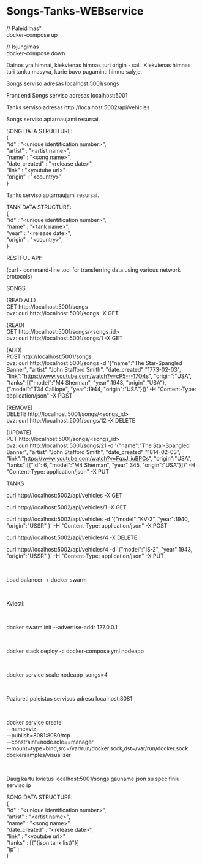 # Songs-Tanks-WEBservice

// Paleidimas" <br>
docker-compose up<br>

// Isjungimas <br>
docker-compose down<br>

Dainos yra himnai, kiekvienas himnas turi origin - sali. Kiekvienas himnas turi tanku masyva, kurie buvo pagaminti himno salyje.

Songs serviso adresas localhost:5001/songs <br>

Front end Songs serviso adresas localhost:5001 <br>

Tanks serviso adresas http://localhost:5002/api/vehicles

Songs serviso aptarnaujami resursai. <br>

SONG DATA STRUCTURE: <br>
{ <br>
  "id" : "\<unique identification number\>", <br>
  "artist" : "\<artist name\>", <br>
  "name" : "\<song name\>", <br>
  "date_created" : "\<release date\>", <br>
  "link" : "\<youtube url\>" <br>
  "origin" : "\<country\>" <br>
}<br>

Tanks serviso aptarnaujami resursai. <br>

TANK DATA STRUCTURE: <br>
{ <br>
  "id" : "\<unique identification number\>", <br>
  "name" : "\<tank name\>", <br>
  "year" : "\<release date\>", <br>
  "origin" : "\<country\>", <br>
}<br>

RESTFUL API: <br>

(curl - command-line tool for transferring data using various network protocols) <br>

SONGS <br>

(READ ALL) <br>
GET http://localhost:5001/songs <br>
pvz: curl http://localhost:5001/songs -X GET <br>

(READ) <br>
GET http://localhost:5001/songs/<songs_id> <br>
pvz: curl http://localhost:5001/songs/1 -X GET <br>

(ADD) <br>
POST http://localhost:5001/songs <br>
pvz: curl http://localhost:5001/songs -d '{"name":"The Star-Spangled Banner", "artist":"John Stafford Smith", "date_created":"1773-02-03", "link":"https://www.youtube.com/watch?v=cP5---17O4s", "origin":"USA", "tanks":[{"model":"M4 Sherman", "year":1943, "origin":"USA"}, {"model":"T34 Calliope", "year":1944, "origin":"USA"}]}' -H "Content-Type: application/json" -X POST <br>

(REMOVE) <br>
DELETE http://localhost:5001/songs/<songs_id> <br>
pvz: curl http://localhost:5001/songs/12 -X DELETE <br>

(UPDATE) <br>
PUT http://localhost:5001/songs/<songs_id> <br>
pvz: curl http://localhost:5001/songs/21 -d '{"name":"The Star-Spangled Banner", "artist":"John Stafford Smith", "date_created":"1814-02-03", "link":"https://www.youtube.com/watch?v=FqxJ_iuBPCs", "origin":"USA", "tanks":[{"id": 6, "model":"M4 Sherman", "year":345, "origin":"USA"}]}' -H "Content-Type: application/json" -X PUT <br>

TANKS <br>

curl http://localhost:5002/api/vehicles -X GET

curl http://localhost:5002/api/vehicles/1 -X GET

curl http://localhost:5002/api/vehicles -d '{"model":"KV-2", "year":1940, "origin":"USSR" }' -H "Content-Type: application/json" -X POST

curl http://localhost:5002/api/vehicles/4 -X DELETE

curl http://localhost:5002/api/vehicles/4 -d '{"model":"IS-2", "year":1943, "origin":"USSR" }' -H "Content-Type: application/json" -X PUT


<br>

Load balancer -> docker swarm

<br>

Kviesti:

<br>

docker swarm init --advertise-addr 127.0.0.1

<br>

docker stack deploy -c docker-compose.yml nodeapp

<br>

docker service scale nodeapp_songs=4

<br>

Paziureti paleistus servisus adresu localhost:8081

<br>

docker service create \
  --name=viz \
  --publish=8081:8080/tcp \
  --constraint=node.role==manager \
  --mount=type=bind,src=/var/run/docker.sock,dst=/var/run/docker.sock \
  dockersamples/visualizer
  
  <br>
  
  Daug kartu kvietus localhost:5001/songs gauname json su specifiniu serviso ip
  
  SONG DATA STRUCTURE: <br>
{ <br>
  "id" : "\<unique identification number\>", <br>
  "artist" : "\<artist name\>", <br>
  "name" : "\<song name\>", <br>
  "date_created" : "\<release date\>", <br>
  "link" : "\<youtube url\>" <br>
  "tanks" : [{"(json tank list)"}] <br>
  "ip" : <host ip> <br>
}<br>
